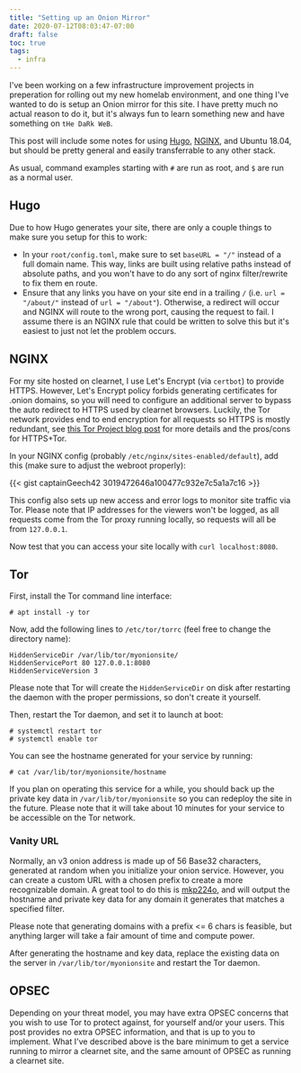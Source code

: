 ```yaml
---
title: "Setting up an Onion Mirror"
date: 2020-07-12T08:03:47-07:00
draft: false
toc: true
tags:
  - infra
---
```


I've been working on a few infrastructure improvement projects in preperation for rolling out my new homelab environment, and one thing I've wanted to do is setup an Onion mirror for this site. I have pretty much no actual reason to do it, but it's always fun to learn something new and have something on `tHe DaRk WeB`.

This post will include some notes for using [Hugo](https://gohugo.io/), [NGINX](https://www.nginx.com/), and Ubuntu 18.04, but should be pretty general and easily transferrable to any other stack.

As usual, command examples starting with `#` are run as root, and `$` are run as a normal user.

## Hugo

Due to how Hugo generates your site, there are only a couple things to make sure you setup for this to work:

* In your `root/config.toml`, make sure to set `baseURL = "/"` instead of a full domain name. This way, links are built using relative paths instead of absolute paths, and you won't have to do any sort of nginx filter/rewrite to fix them en route.
* Ensure that any links you have on your site end in a trailing `/` (i.e. `url = "/about/"` instead of `url = "/about"`). Otherwise, a redirect will occur and NGINX will route to the wrong port, causing the request to fail. I assume there is an NGINX rule that could be written to solve this but it's easiest to just not let the problem occurs.

## NGINX

For my site hosted on clearnet, I use Let's Encrypt (via `certbot`) to provide HTTPS. However, Let's Encrypt policy forbids generating certificates for .onion domains, so you will need to configure an additional server to bypass the auto redirect to HTTPS used by clearnet browsers. Luckily, the Tor network provides end to end encryption for all requests so HTTPS is mostly redundant, see [this Tor Project blog post](https://blog.torproject.org/facebook-hidden-services-and-https-certs) for more details and the pros/cons for HTTPS+Tor.

In your NGINX config (probably `/etc/nginx/sites-enabled/default`), add this (make sure to adjust the webroot properly):

{{< gist captainGeech42 3019472646a100477c932e7c5a1a7c16 >}}

This config also sets up new access and error logs to monitor site traffic via Tor. Please note that IP addresses for the viewers won't be logged, as all requests come from the Tor proxy running locally, so requests will all be from `127.0.0.1`.

Now test that you can access your site locally with `curl localhost:8080`.

## Tor

First, install the Tor command line interface:

```
# apt install -y tor
```

Now, add the following lines to `/etc/tor/torrc` (feel free to change the directory name):

```
HiddenServiceDir /var/lib/tor/myonionsite/
HiddenServicePort 80 127.0.0.1:8080
HiddenServiceVersion 3
```

Please note that Tor will create the `HiddenServiceDir` on disk after restarting the daemon with the proper permissions, so don't create it yourself.

Then, restart the Tor daemon, and set it to launch at boot:

```
# systemctl restart tor
# systemctl enable tor
```

You can see the hostname generated for your service by running:

```
# cat /var/lib/tor/myonionsite/hostname
```

If you plan on operating this service for a while, you should back up the private key data in `/var/lib/tor/myonionsite` so you can redeploy the site in the future. Please note that it will take about 10 minutes for your service to be accessible on the Tor network.

### Vanity URL

Normally, an v3 onion address is made up of 56 Base32 characters, generated at random when you initialize your onion service. However, you can create a custom URL with a chosen prefix to create a more recognizable domain. A great tool to do this is [mkp224o](https://github.com/cathugger/mkp224o), and will output the hostname and private key data for any domain it generates that matches a specified filter.

Please note that generating domains with a prefix <= 6 chars is feasible, but anything larger will take a fair amount of time and compute power.

After generating the hostname and key data, replace the existing data on the server in `/var/lib/tor/myonionsite` and restart the Tor daemon.

## OPSEC

Depending on your threat model, you may have extra OPSEC concerns that you wish to use Tor to protect against, for yourself and/or your users. This post provides no extra OPSEC information, and that is up to you to implement. What I've described above is the bare minimum to get a service running to mirror a clearnet site, and the same amount of OPSEC as running a clearnet site.

